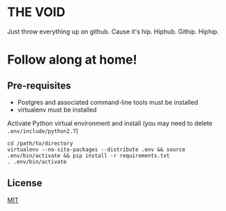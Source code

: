 # THE VOID

Just throw everything up on github. Cause it's hip. Hiphub. Githip. Hiphip.
# Follow along at home!

## Pre-requisites
* Postgres and associated command-line tools must be installed
* virtualenv must be installed


Activate Python virtual environment and install (you may need to delete ```.env/include/python2.7```)

```
cd /path/to/directory
virtualenv --no-site-packages --distribute .env && source .env/bin/activate && pip install -r requirements.txt
. .env/bin/activate
```

## License

[MIT](http://parryc.mit-license.org/)